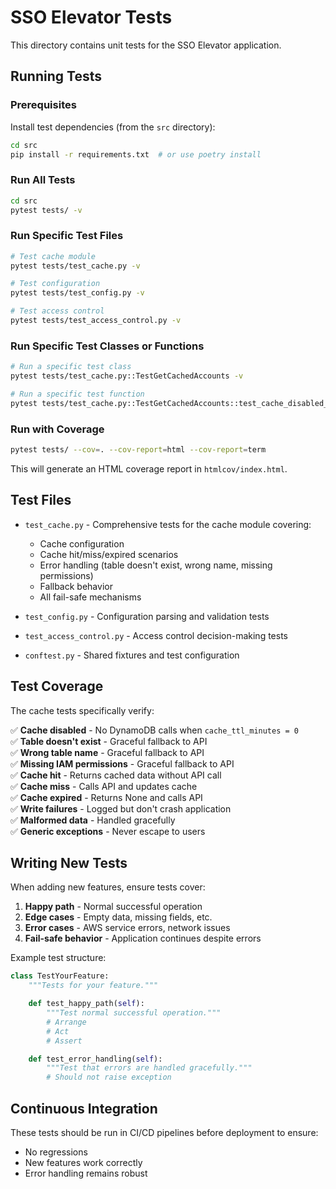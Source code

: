 # SSO Elevator Tests

This directory contains unit tests for the SSO Elevator application.

## Running Tests

### Prerequisites

Install test dependencies (from the `src` directory):

```bash
cd src
pip install -r requirements.txt  # or use poetry install
```

### Run All Tests

```bash
cd src
pytest tests/ -v
```

### Run Specific Test Files

```bash
# Test cache module
pytest tests/test_cache.py -v

# Test configuration
pytest tests/test_config.py -v

# Test access control
pytest tests/test_access_control.py -v
```

### Run Specific Test Classes or Functions

```bash
# Run a specific test class
pytest tests/test_cache.py::TestGetCachedAccounts -v

# Run a specific test function
pytest tests/test_cache.py::TestGetCachedAccounts::test_cache_disabled_returns_none -v
```

### Run with Coverage

```bash
pytest tests/ --cov=. --cov-report=html --cov-report=term
```

This will generate an HTML coverage report in `htmlcov/index.html`.

## Test Files

- `test_cache.py` - Comprehensive tests for the cache module covering:
  - Cache configuration
  - Cache hit/miss/expired scenarios
  - Error handling (table doesn't exist, wrong name, missing permissions)
  - Fallback behavior
  - All fail-safe mechanisms

- `test_config.py` - Configuration parsing and validation tests

- `test_access_control.py` - Access control decision-making tests

- `conftest.py` - Shared fixtures and test configuration

## Test Coverage

The cache tests specifically verify:

✅ **Cache disabled** - No DynamoDB calls when `cache_ttl_minutes = 0`  
✅ **Table doesn't exist** - Graceful fallback to API  
✅ **Wrong table name** - Graceful fallback to API  
✅ **Missing IAM permissions** - Graceful fallback to API  
✅ **Cache hit** - Returns cached data without API call  
✅ **Cache miss** - Calls API and updates cache  
✅ **Cache expired** - Returns None and calls API  
✅ **Write failures** - Logged but don't crash application  
✅ **Malformed data** - Handled gracefully  
✅ **Generic exceptions** - Never escape to users  

## Writing New Tests

When adding new features, ensure tests cover:

1. **Happy path** - Normal successful operation
2. **Edge cases** - Empty data, missing fields, etc.
3. **Error cases** - AWS service errors, network issues
4. **Fail-safe behavior** - Application continues despite errors

Example test structure:

```python
class TestYourFeature:
    """Tests for your feature."""

    def test_happy_path(self):
        """Test normal successful operation."""
        # Arrange
        # Act
        # Assert

    def test_error_handling(self):
        """Test that errors are handled gracefully."""
        # Should not raise exception
```

## Continuous Integration

These tests should be run in CI/CD pipelines before deployment to ensure:

- No regressions
- New features work correctly
- Error handling remains robust

